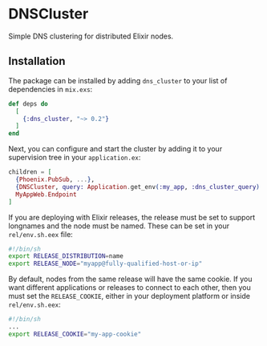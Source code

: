# DNSCluster

Simple DNS clustering for distributed Elixir nodes.

## Installation

The package can be installed by adding `dns_cluster` to your list of dependencies in `mix.exs`:

```elixir
def deps do
  [
    {:dns_cluster, "~> 0.2"}
  ]
end
```

Next, you can configure and start the cluster by adding it to your supervision
tree in your `application.ex`:

```elixir
children = [
  {Phoenix.PubSub, ...},
  {DNSCluster, query: Application.get_env(:my_app, :dns_cluster_query) || :ignore},
  MyAppWeb.Endpoint
]
```

If you are deploying with Elixir releases, the release must be set to support longnames and
the node must be named. These can be set in your `rel/env.sh.eex` file:

```sh
#!/bin/sh
export RELEASE_DISTRIBUTION=name
export RELEASE_NODE="myapp@fully-qualified-host-or-ip"
```

By default, nodes from the same release will have the same cookie. If you want different
applications or releases to connect to each other, then you must set the `RELEASE_COOKIE`,
either in your deployment platform or inside `rel/env.sh.eex`:

```sh
#!/bin/sh
...
export RELEASE_COOKIE="my-app-cookie"
```

